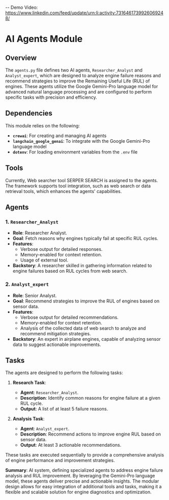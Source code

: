 
-- Demo Video: https://www.linkedin.com/feed/update/urn:li:activity:7316461739926069248/

# AI Agents Module

## Overview
The `agents.py` file defines two AI agents, `Researcher_Analyst` and `Analyst_expert`, which are designed to analyze engine failure reasons and recommend strategies to improve the Remaining Useful Life (RUL) of engines. These agents utilize the Google Gemini-Pro language model for advanced natural language processing and are configured to perform specific tasks with precision and efficiency.

## Dependencies
This module relies on the following:
- **`crewai`**: For creating and managing AI agents
- **`langchain_google_genai`**: To integrate with the Google Gemini-Pro language model
- **`dotenv`**: For loading environment variables from the `.env` file

## Tools
Currently, Web searcher tool SERPER SEARCH is assigned to the agents. The framework supports tool integration, such as web search or data retrieval tools, which enhances the agents' capabilities.

## Agents
### 1. `Researcher_Analyst`
- **Role**: Researcher Analyst.
- **Goal**: Fetch reasons why engines typically fail at specific RUL cycles.
- **Features**:
  - Verbose output for detailed responses.
  - Memory-enabled for context retention.
  - Usage of external tool.
- **Backstory**: A researcher skilled in gathering information related to engine failures based on RUL cycles from web search.

### 2. `Analyst_expert`
- **Role**: Senior Analyst.
- **Goal**: Recommend strategies to improve the RUL of engines based on sensor data.
- **Features**:
  - Verbose output for detailed recommendations.
  - Memory-enabled for context retention.
  - Analysis of the collected data of web search to analyze and recommend mitigation strategies.
- **Backstory**: An expert in airplane engines, capable of analyzing sensor data to suggest actionable improvements.

## Tasks
The agents are designed to perform the following tasks:
1. **Research Task**:
   - **Agent**: `Researcher_Analyst`.
   - **Description**: Identify common reasons for engine failure at a given RUL cycle.
   - **Output**: A list of at least 5 failure reasons.

2. **Analysis Task**:
   - **Agent**: `Analyst_expert`.
   - **Description**: Recommend actions to improve engine RUL based on sensor data.
   - **Output**: At least 3 actionable recommendations.

These tasks are executed sequentially to provide a comprehensive analysis of engine performance and improvement strategies.

**Summary**:
AI system, defining specialized agents to address engine failure analysis and RUL improvement. By leveraging the Gemini-Pro language model, these agents deliver precise and actionable insights. The modular design allows for easy integration of additional tools and tasks, making it a flexible and scalable solution for engine diagnostics and optimization.
